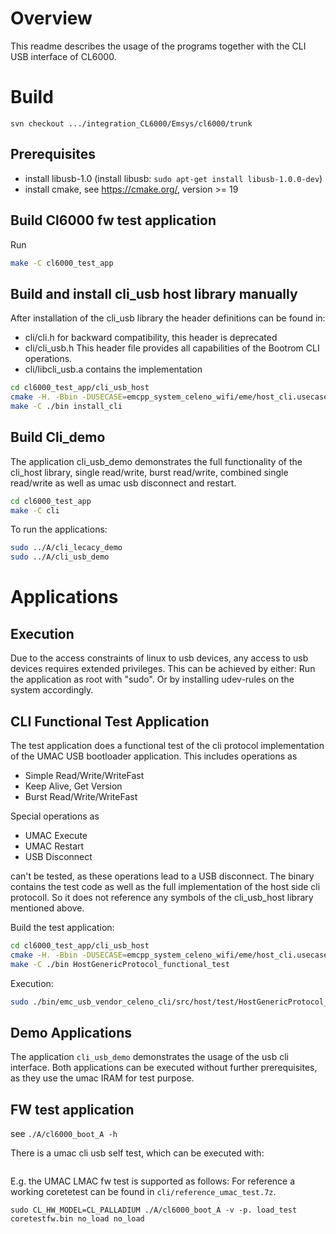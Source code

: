 # Overview
This readme describes the usage of the programs together with the CLI USB interface of CL6000.

# Build

`svn checkout .../integration_CL6000/Emsys/cl6000/trunk`
 
## Prerequisites

- install libusb-1.0
  (install libusb: `sudo apt-get install libusb-1.0.0-dev`)
- install cmake, see https://cmake.org/, version >= 19

## Build Cl6000 fw test application

Run

```bash
make -C cl6000_test_app 
```

## Build and install cli_usb host library manually

After installation of the cli_usb library the header definitions can be found in:
- cli/cli.h for backward compatibility, this header is deprecated
- cli/cli_usb.h This header file provides all capabilities of the Bootrom CLI operations.
- cli/libcli_usb.a contains the implementation

```bash
cd cl6000_test_app/cli_usb_host
cmake -H. -Bbin -DUSECASE=emcpp_system_celeno_wifi/eme/host_cli.usecase.cmake -DCMAKE_INSTALL_PREFIX=..
make -C ./bin install_cli
```

## Build Cli_demo
The application cli_usb_demo demonstrates the full functionality of the cli_host library, single read/write, 
burst read/write, combined single read/write as well as umac usb disconnect and restart.

```bash
cd cl6000_test_app
make -C cli
```

To run the applications:

```bash
sudo ../A/cli_lecacy_demo
sudo ../A/cli_usb_demo
```

# Applications

## Execution 
Due to the access constraints of linux to usb devices, any access to usb devices requires extended privileges.
This can be achieved by either:
Run the application as root with "sudo".
Or by installing udev-rules on the system accordingly.

## CLI Functional Test Application

The test application does a functional test of the cli protocol implementation of the UMAC USB bootloader application. This includes operations as 
- Simple Read/Write/WriteFast
- Keep Alive, Get Version
- Burst Read/Write/WriteFast

Special operations as
- UMAC Execute
- UMAC Restart
- USB Disconnect

can't be tested, as these operations lead to a USB disconnect.
The binary contains the test code as well as the full implementation of the host side cli protocoll. So it does not reference any symbols of the cli_usb_host library mentioned above.

Build the test application:
```bash
cd cl6000_test_app/cli_usb_host
cmake -H. -Bbin -DUSECASE=emcpp_system_celeno_wifi/eme/host_cli.usecase.cmake
make -C ./bin HostGenericProtocol_functional_test
```

Execution:
```bash
sudo ./bin/emc_usb_vendor_celeno_cli/src/host/test/HostGenericProtocol_functional_test 0x40080000
```

## Demo Applications

The application `cli_usb_demo` demonstrates the usage of the usb cli interface.
Both applications can be executed without further prerequisites, as they use the umac IRAM for test purpose.

## FW test application

see `./A/cl6000_boot_A -h`

There is a umac cli usb self test, which can be executed with:
```sudo CL_HW_MODEL=CL_PALLADIUM ./A/cl6000_boot_A umac_cli_selftest
```

E.g. the UMAC LMAC fw test is supported as follows:
For reference a working coretetest can be found in `cli/reference_umac_test.7z`.

```
sudo CL_HW_MODEL=CL_PALLADIUM ./A/cl6000_boot_A -v -p. load_test coretestfw.bin no_load no_load
```
